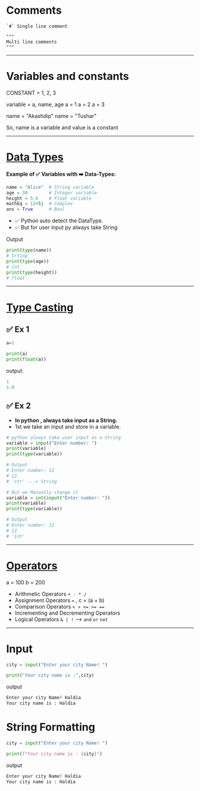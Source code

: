 # Comments
```
`#` Single line comment
```
```
"""
Multi line comments
"""
```

---

# Variables and constants

CONSTANT = 1, 2, 3

variable = a, name, age
a = 1
a = 2
a = 3

name = "Akashdip"
name = "Tushar"

So, name is a variable and value is a constant

---

# [Data Types](https://github.com/akashdip2001/ML-Machine-Learning/blob/main/py/README.md#data-types)

**Example of ✅ Variables with ➡️ Data-Types:**

```python
name = "Alice"  # String variable
age = 30        # Integer variable
height = 5.6    # Float variable
mathEq = 12+5j  # Complex
ans = True      # Bool
```
- ✅ Python auto detect the DataType.
- ✅ But for user input py always take String

Output
```python
print(type(name))
# Srting
print(type(age))
# int
print(type(height))
# float
```

---

# [Type Casting](https://github.com/akashdip2001/ML-Machine-Learning/blob/main/py/README.md#input-output)

## ✅ Ex 1

```python
a=1

print(a)
print(float(a))
```
output:
```go
1
1.0
```

## ✅ Ex 2

- **In python , always take input as a String.**
- 1st we take an input and store in a variable.

```python
# python always take user input as a String
variable = input("Enter number: ")
print(variable)
print(type(variable))

# Output
# Enter number: 12
# 12
# 'str' ---> String
```

```python
# But we Manually change it
variable = int(input("Enter number: "))
print(variable)
print(type(variable))

# Output
# Enter number: 12
# 12
# 'int'
```

---

# [Operators](https://github.com/akashdip2001/ML-Machine-Learning/blob/main/py/README.md#operators)

a = 100
b = 200

- Arithmetic Operators `+ - * /`
- Assignment Operators `=` , c = (a + b)
- Comparison Operators `< > <= >= ==` 
- Incrementing and Decrementing Operators
- Logical Operators `& | !` --> `and` `or` `not`

---

# Input

```python
city = input("Enter your city Name! ")

print("Your city name is :",city)
```
output
```bash
Enter your city Name! Haldia
Your city name is : Haldia
```

# String Formatting

```python
city = input("Enter your city Name! ")

print(f"Your city name is : {city}")
```
output
```bash
Enter your city Name! Haldia
Your city name is : Haldia
```




